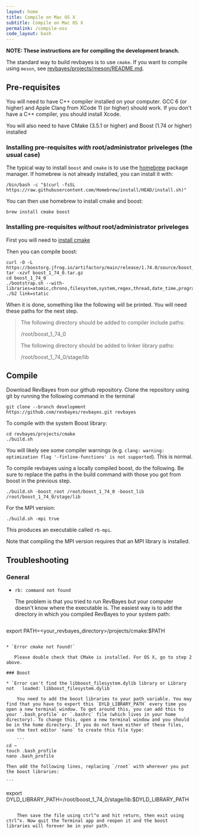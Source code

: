 ```yaml
---
layout: home
title: Compile on Mac OS X
subtitle: Compile on Mac OS X
permalink: /compile-osx
code_layout: bash
---
```


**NOTE: These instructions are for compiling the development branch.**

The standard way to build revbayes is to use `cmake`.  If you want to compile using `meson`, see [revbayes/projects/meson/README.md](https://github.com/revbayes/revbayes/blob/development/projects/meson/README.md).

## Pre-requisites

You will need to have C++ compiler installed on your computer. GCC 6 (or higher) and Apple Clang from XCode 11 (or higher) should work. If you don't have a C++ compiler, you should install Xcode.

You will also need to have CMake (3.5.1 or higher) and Boost (1.74 or higher) installed

###  Installing pre-requisites *with* root/administrator priveleges (the usual case)

The typical way to install `boost` and `cmake` is to use the [homebrew](https://brew.sh/) package manager.
If homebrew is not already installed, you can install it with:

    /bin/bash -c "$(curl -fsSL https://raw.githubusercontent.com/Homebrew/install/HEAD/install.sh)"

You can then use homebrew to install cmake and boost:

    brew install cmake boost


### Installing pre-requisites *without* root/administrator priveleges

First you will need to [install cmake](https://cmake.org/install/)

Then you can compile boost:

    curl -O -L https://boostorg.jfrog.io/artifactory/main/release/1.74.0/source/boost_1_74_0.tar.gz
    tar -xzvf boost_1_74_0.tar.gz
    cd boost_1_74_0
    ./bootstrap.sh --with-libraries=atomic,chrono,filesystem,system,regex,thread,date_time,program_options,math,serialization
    ./b2 link=static

When it is done, something like the following will be printed. You will need these paths for the next step.

>    The following directory should be added to compiler include paths:
>
>    /root/boost_1_74_0
>
>    The following directory should be added to linker library paths:
>
>    /root/boost_1_74_0/stage/lib

## Compile

Download RevBayes from our github repository. Clone the repository using git by running the following command in the terminal 

    git clone --branch development https://github.com/revbayes/revbayes.git revbayes

To compile with the system Boost library:

    cd revbayes/projects/cmake
    ./build.sh

You will likely see some compiler warnings (e.g. `clang: warning: optimization flag '-finline-functions' is not supported`). This is normal. 


To compile revbayes using a locally compiled boost, do the following. Be sure to replace the paths in the build command with those you got from boost in the previous step.

    ./build.sh -boost_root /root/boost_1_74_0 -boost_lib /root/boost_1_74_0/stage/lib

For the MPI version:

    ./build.sh -mpi true

This produces an executable called `rb-mpi`.

Note that compiling the MPI version requires that an MPI library is installed.

## Troubleshooting

### General

* `rb: command not found`
    
    The problem is that you tried to run RevBayes but your computer doesn't know where the executable is. The easiest way is to add the directory in which you compiled RevBayes to your system path:

    ```
export PATH=<your_revbayes_directory>/projects/cmake:$PATH  
```

* `Error cmake not found!`  
   
   Please double check that CMake is installed. For OS X, go to step 2 above.

### Boost

* `Error can't find the libboost_filesystem.dylib library or Library not   loaded: libboost_filesystem.dylib` 
   
    You need to add the boost libraries to your path variable. You may find that you have to export this `DYLD_LIBRARY_PATH` every time you open a new terminal window. To get around this, you can add this to your `.bash_profile` or `.bashrc` file (which lives in your home directory). To change this, open a new terminal window and you should be in the home directory. If you do not have either of these files, use the text editor `nano` to create this file type:

    ```
cd ~
touch .bash_profile
nano .bash_profile
```

    Then add the following lines, replacing `/root` with wherever you put the boost libraries:

    ```
export DYLD_LIBRARY_PATH=/root/boost_1_74_0/stage/lib:$DYLD_LIBRARY_PATH
```

    Then save the file using ctrl^o and hit return, then exit using ctrl^x. Now quit the Terminal app and reopen it and the boost libraries will forever be in your path.
